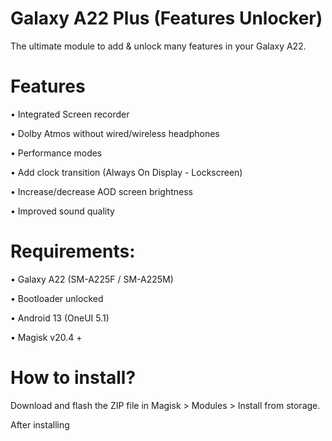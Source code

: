 # Galaxy A22 Plus (Features Unlocker)
The ultimate module to add & unlock many features in your Galaxy A22.

# Features
• Integrated Screen recorder

• Dolby Atmos without wired/wireless headphones

• Performance modes

• Add clock transition (Always On Display - Lockscreen)

• Increase/decrease AOD screen brightness

• Improved sound quality



# Requirements:
• Galaxy A22 (SM-A225F / SM-A225M)

• Bootloader unlocked

• Android 13 (OneUI 5.1)

• Magisk v20.4 +

# How to install?
Download and flash the ZIP file in Magisk > Modules > Install from storage.

After installing 
